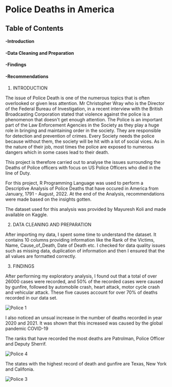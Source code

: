 # Police Deaths in America
## Table of Contents 
#### -Introduction
#### -Data Cleaning and Preparation
#### -Findings
#### -Recommendations

1. INTRODUCTION

The issue of Police Death is one of the numerous topics that is often overlooked or given less attention. Mr Christopher Wray who is the Director of the Federal Bureau of Investigation, in a recent interview with the British Broadcasting Corporation stated that violence against the police is a phenomenon that doesn't get enough attention. The Police is an important part of the Law Enforcement Agencies in the Society as they play a huge role in bringing and maintaining order in the society. They are responsible for detection and prevention of crimes. Every Society needs the police because without them, the society will be hit with a lot of social vices.
As in the nature of their job, most times the police are exposed to numerous dangers which in some cases lead to their death. 

This project is therefore carried out to analyse the issues surrounding the Deaths of Police officers with focus on US Police Officers who died in the line of Duty. 

For this project, R Programming Language was used to perform a Descriptive Analysis of Police Deaths that have occured in America from January, 1791 - August, 2022. At the end of the Analysis, recommendations were made based on the insights gotten.

The dataset used for this analysis was provided by Mayuresh Koli and made available on Kaggle.

2. DATA CLEANING AND PREPARATION

After importing my data, I spent some time to understand the dataset. It contains 10 columns providing information like the Rank of the Victims, Name, Cause_of_Death, Date of Death etc. I  checked for data quality issues such as missing data,  duplication of information and then I ensured that the all values are formatted correctly. 

3. FINDINGS

After performing my exploratory analysis,  I found out that a total of over 26000 cases were recorded, and 50% of the recorded cases were caused by gunfire, followed by automobile crash, heart attack, motor cycle crash and vehicular attack. These five causes account for over 70% of deaths recorded in our data set. 

![Police 1](https://user-images.githubusercontent.com/95935148/204861182-ba564a7d-09e6-48cf-9634-3a83737e5175.PNG)

I also noticed an unsual increase in the number of deaths recorded in year 2020 and 2021. It was shown that this increased was caused by the global pandemic COVID-19

The ranks that have recorded the most deaths are Patrolman, Police Officer and Deputy Sherrif.

![Police 4](https://user-images.githubusercontent.com/95935148/204866670-c7ea9c66-14e1-4367-a070-eaa2314d2f23.PNG)

The states with the highest record of death and gunfire are Texas, New York and Califonia. 

![Police 3](https://user-images.githubusercontent.com/95935148/204868074-af620052-d8f4-4e70-9150-fd7628cace38.PNG)










